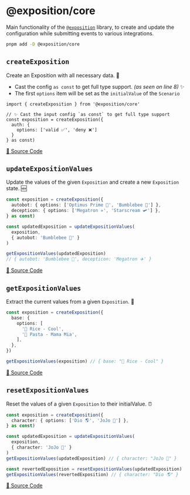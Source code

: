 # @exposition/core

<!-- This file will also be automatically included in the main documentation -->
<!-- ../../docs/src/packages/core.md -->

Main functionality of the [`@exposition`](https://github.com/h2xd/exposition) library,
to create and update the configuration while 
submitting events to various integrations.

```sh
pnpm add -D @exposition/core
```

## `createExposition`

Create an Exposition with all necessary data. 🔮

- Cast the config `as const` to get full type support. _(as seen on line 8)_ ✨
- The first `options` item will be set as the `initialValue` of the `Scenario`

```ts{8}
import { createExposition } from '@exposition/core'

// ✨ Cast the input config `as const` to get full type support
const exposition = createExposition({
  auth: {
    options: ['valid ✅', 'deny ❌']
  }
} as const)
```

[🔗 Source Code](https://github.com/h2xd/exposition/blob/main/packages/core/functions/createExposition.ts)

## `updateExpositionValues`

Update the values of the given `Exposition` and create a new `Exposition` state. 🆕

```ts
const exposition = createExposition({
  autobot: { options: ['Optimus Prime 🚚', 'Bumblebee 🚗'] },
  decepticon: { options: ['Megatron ✈️', 'Starscream 🛩️'] },
} as const)

const updatedExposition = updateExpositionValues(
  exposition,
  { autobot: 'Bumblebee 🚗' }
)

getExpositionValues(updatedExposition)
// { autobot: 'Bumblebee 🚗', decepticon: 'Megatron ✈️' }
```

[🔗 Source Code](https://github.com/h2xd/exposition/blob/main/packages/core/functions/updateExpositionValues.ts)

## `getExpositionValues`

Extract the current values from a given `Exposition`. 📃

```ts
const exposition = createExposition({
  base: {
    options: [
      '🍚 Rice - Cool',
      '🍝 Pasta - Mama Mia',
    ],
  },
})

getExpositionValues(exposition) // { base: "🍚 Rice - Cool" }
```

[🔗 Source Code](https://github.com/h2xd/exposition/blob/main/packages/core/functions/getExpositionValues.ts)

## `resetExpositionValues`

Reset the values of a given `Exposition` to their initialValue. ⏰

```ts
const exposition = createExposition({
  character: { options: ['Dio 🌎', 'JoJo 🌟'] },
} as const)

const updatedExposition = updateExpositionValues(
  exposition,
  { character: 'JoJo 🌟' }
)
getExpositionValues(updatedExposition) // { character: "JoJo 🌟" }

const revertedExposition = resetExpositionValues(updatedExposition)
getExpositionValues(revertedExposition) // { character: "Dio 🌎" }
```

[🔗 Source Code](https://github.com/h2xd/exposition/blob/main/packages/core/functions/resetExpositionValues.ts)
